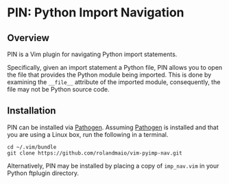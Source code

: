 # PIN: Python Import Navigation

## Overview

PIN is a Vim plugin for navigating Python import statements.

Specifically, given an import statement a Python file, PIN allows you to open the file that
provides the Python module being imported. This is done by examining the `__file__` attribute
of the imported module, consequently, the file may not be Python source code.

## Installation

PIN can be installed via [Pathogen][Pathogen]. Assuming [Pathogen][Pathogen] is installed and
that you are using a Linux box, run the following in a terminal.

    cd ~/.vim/bundle
    git clone https://github.com/rolandmaio/vim-pyimp-nav.git

Alternatively, PIN may be installed by placing a copy of `imp_nav.vim` in your Python ftplugin
directory.

[Pathogen]: https://github.com/tpope/vim-pathogen
